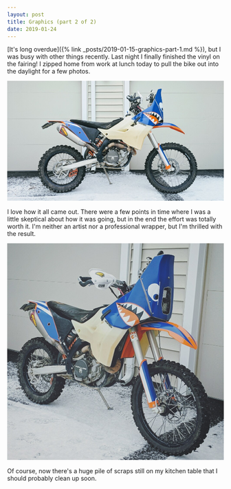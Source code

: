 ```yaml
---
layout: post
title: Graphics (part 2 of 2)
date: 2019-01-24
---
```


[It's long overdue]({% link _posts/2019-01-15-graphics-part-1.md %}), but I was busy with other things recently. Last night I finally finished the vinyl on the fairing! I zipped home from work at lunch today to pull the bike out into the daylight for a few photos.

![side view with completed vinyl](/assets/img/vinyldone-side.jpg "side view with completed vinyl")

I love how it all came out. There were a few points in time where I was a little skeptical about how it was going, but in the end the effort was totally worth it. I'm neither an artist nor a professional wrapper, but I'm thrilled with the result.

![front quarter view with completed vinyl](/assets/img/vinyldone-quarter.jpg "front quarter view with completed vinyl")

Of course, now there's a huge pile of scraps still on my kitchen table that I should probably clean up soon.